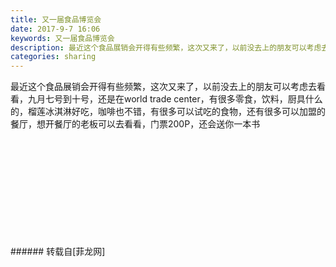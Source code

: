 ```yaml
---
title: 又一届食品博览会
date: 2017-9-7 16:06
keywords: 又一届食品博览会
description: 最近这个食品展销会开得有些频繁，这次又来了，以前没去上的朋友可以考虑去看看，九月七号到十号，还是在world trade center，有很多零食，饮料，厨具什么的，榴莲冰淇淋好吃，咖啡也不错，有很多可以试吃的食物，还有很多可以加盟的餐厅，想开餐厅的老板可以去看看，门票200P，还会送你一本书
categories: sharing
---
```

<td class="t_f" id="postmessage_875089">

最近这个食品展销会开得有些频繁，这次又来了，以前没去上的朋友可以考虑去看看，九月七号到十号，还是在world trade center，有很多零食，饮料，厨具什么的，榴莲冰淇淋好吃，咖啡也不错，有很多可以试吃的食物，还有很多可以加盟的餐厅，想开餐厅的老板可以去看看，门票200P，还会送你一本书<br/>
<img alt="" border="0" class="zoom" data-cf-modified-7e4ff75b1ca12e620cf0f4b2-="" file="http://www.flw.ph/data/appbyme/upload/image/201709/07/BzD2iWAk0LSt.jpg" id="aimg_xAOy7" lazyloadthumb="1" onclick="" onmouseover="" src="http://www.flw.ph/data/appbyme/upload/image/201709/07/BzD2iWAk0LSt.jpg"/><br/>
<br/>
<img alt="" border="0" class="zoom" data-cf-modified-7e4ff75b1ca12e620cf0f4b2-="" file="http://www.flw.ph/data/appbyme/upload/image/201709/07/1l9XBsgA6E6w.jpg" id="aimg_UGoe4" lazyloadthumb="1" onclick="" onmouseover="" src="http://www.flw.ph/data/appbyme/upload/image/201709/07/1l9XBsgA6E6w.jpg"/><br/>
<br/>
<img alt="" border="0" class="zoom" data-cf-modified-7e4ff75b1ca12e620cf0f4b2-="" file="http://www.flw.ph/data/appbyme/upload/image/201709/07/sKSba4HHU4U7.jpg" id="aimg_M19pm" lazyloadthumb="1" onclick="" onmouseover="" src="http://www.flw.ph/data/appbyme/upload/image/201709/07/sKSba4HHU4U7.jpg"/><br/>
<br/>
<img alt="" border="0" class="zoom" data-cf-modified-7e4ff75b1ca12e620cf0f4b2-="" file="http://www.flw.ph/data/appbyme/upload/image/201709/07/FdknbJFaRnrj.jpg" id="aimg_fW7uu" lazyloadthumb="1" onclick="" onmouseover="" src="http://www.flw.ph/data/appbyme/upload/image/201709/07/FdknbJFaRnrj.jpg"/><br/>
<br/>
<img alt="" border="0" class="zoom" data-cf-modified-7e4ff75b1ca12e620cf0f4b2-="" file="http://www.flw.ph/data/appbyme/upload/image/201709/07/QXajvTbzs1yv.jpg" id="aimg_GYDfD" lazyloadthumb="1" onclick="" onmouseover="" src="http://www.flw.ph/data/appbyme/upload/image/201709/07/QXajvTbzs1yv.jpg"/><br/>
<br/>
<img alt="" border="0" class="zoom" data-cf-modified-7e4ff75b1ca12e620cf0f4b2-="" file="http://www.flw.ph/data/appbyme/upload/image/201709/07/maNs0WqPFMb8.jpg" id="aimg_Uk9Z4" lazyloadthumb="1" onclick="" onmouseover="" src="http://www.flw.ph/data/appbyme/upload/image/201709/07/maNs0WqPFMb8.jpg"/><br/>
<br/>
<img alt="" border="0" class="zoom" data-cf-modified-7e4ff75b1ca12e620cf0f4b2-="" file="http://www.flw.ph/data/appbyme/upload/image/201709/07/pk2fUBY9O7KW.jpg" id="aimg_HkxoK" lazyloadthumb="1" onclick="" onmouseover="" src="http://www.flw.ph/data/appbyme/upload/image/201709/07/pk2fUBY9O7KW.jpg"/><br/>
<br/>
<img alt="" border="0" class="zoom" data-cf-modified-7e4ff75b1ca12e620cf0f4b2-="" file="http://www.flw.ph/data/appbyme/upload/image/201709/07/2M3tB8c9kA7Z.jpg" id="aimg_fh4Ga" lazyloadthumb="1" onclick="" onmouseover="" src="http://www.flw.ph/data/appbyme/upload/image/201709/07/2M3tB8c9kA7Z.jpg"/><br/>
<br/>
<img alt="" border="0" class="zoom" data-cf-modified-7e4ff75b1ca12e620cf0f4b2-="" file="http://www.flw.ph/data/appbyme/upload/image/201709/07/pLtk2FRNGnkn.jpg" id="aimg_QXkvc" lazyloadthumb="1" onclick="" onmouseover="" src="http://www.flw.ph/data/appbyme/upload/image/201709/07/pLtk2FRNGnkn.jpg"/><br/>
<br/>
<img alt="" border="0" class="zoom" data-cf-modified-7e4ff75b1ca12e620cf0f4b2-="" file="http://www.flw.ph/data/appbyme/upload/image/201709/07/zUF3mymz1CVI.jpg" id="aimg_kcw66" lazyloadthumb="1" onclick="" onmouseover="" src="http://www.flw.ph/data/appbyme/upload/image/201709/07/zUF3mymz1CVI.jpg"/><br/>
<br/>
</td>
###### 转载自[菲龙网]
